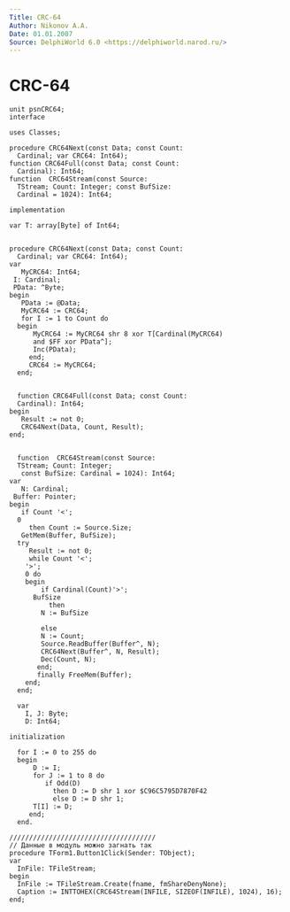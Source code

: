 ```yaml
---
Title: CRC-64
Author: Nikonov A.A.
Date: 01.01.2007
Source: DelphiWorld 6.0 <https://delphiworld.narod.ru/>
---
```



CRC-64
======


    unit psnCRC64;
    interface
     
    uses Classes;
     
    procedure CRC64Next(const Data; const Count:
      Cardinal; var CRC64: Int64);
    function CRC64Full(const Data; const Count:
      Cardinal): Int64;
    function  CRC64Stream(const Source:
      TStream; Count: Integer; const BufSize:
      Cardinal = 1024): Int64;
     
    implementation
     
    var T: array[Byte] of Int64;
     
     
    procedure CRC64Next(const Data; const Count:
      Cardinal; var CRC64: Int64);
    var 
       MyCRC64: Int64;
     I: Cardinal;
     PData: ^Byte;
    begin
       PData := @Data;
       MyCRC64 := CRC64;
       for I := 1 to Count do
      begin
          MyCRC64 := MyCRC64 shr 8 xor T[Cardinal(MyCRC64)
          and $FF xor PData^];
          Inc(PData);
         end;
         CRC64 := MyCRC64;
      end;
     
     
      function CRC64Full(const Data; const Count:
      Cardinal): Int64;
    begin
       Result := not 0;
       CRC64Next(Data, Count, Result);
    end;
     
     
      function  CRC64Stream(const Source:
      TStream; Count: Integer;
       const BufSize: Cardinal = 1024): Int64;
    var 
       N: Cardinal;
     Buffer: Pointer;
    begin
       if Count '<';
      0
         then Count := Source.Size;
       GetMem(Buffer, BufSize);
      try
         Result := not 0;
         while Count '<';
        '>';
        0 do
        begin
            if Cardinal(Count)'>';
          BufSize
              then
            N := BufSize
     
            else
            N := Count;
            Source.ReadBuffer(Buffer^, N);
            CRC64Next(Buffer^, N, Result);
            Dec(Count, N);
           end;
           finally FreeMem(Buffer);
        end;
      end;
     
      var 
        I, J: Byte;
        D: Int64;
     
    initialization
     
      for I := 0 to 255 do
      begin
          D := I;
          for J := 1 to 8 do
             if Odd(D)
               then D := D shr 1 xor $C96C5795D7870F42
               else D := D shr 1;
          T[I] := D;
         end;
      end.
     
    /////////////////////////////////////
    // Данные в модуль можно загнать так
    procedure TForm1.Button1Click(Sender: TObject);                    
    var                                                                   
      InFile: TFileStream;                                                
    begin                                                                 
      InFile := TFileStream.Create(fname, fmShareDenyNone);                 
      Caption := INTTOHEX(CRC64Stream(INFILE, SIZEOF(INFILE), 1024), 16);   
    end;



